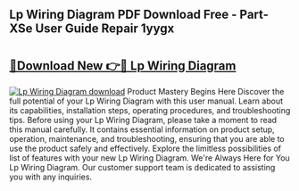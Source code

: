 ## Lp Wiring Diagram PDF Download Free - Part-XSe User Guide Repair 1yygx

# <h2><a href="http://dfjqjo.blite.top/?on=Lp+Wiring+Diagram">🔗Download New 👉🔴 Lp Wiring Diagram</a></h2>

[![Lp Wiring Diagram download](https://i.imgur.com/lujVjoI.png)](http://dfjqjo.blite.top/?on=Lp+Wiring+Diagram)
Product Mastery Begins Here Discover the full potential of your Lp Wiring Diagram with this user manual. Learn about its capabilities, installation steps, operating procedures, and troubleshooting tips. Before using your Lp Wiring Diagram, please take a moment to read this manual carefully. It contains essential information on product setup, operation, maintenance, and troubleshooting, ensuring that you are able to use the product safely and effectively. Explore the limitless possibilities of list of features with your new Lp Wiring Diagram. We're Always Here for You Lp Wiring Diagram. Our customer support team is dedicated to assisting you with any inquiries.
